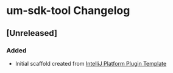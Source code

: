 <!-- Keep a Changelog guide -> https://keepachangelog.com -->

# um-sdk-tool Changelog

## [Unreleased]
### Added
- Initial scaffold created from [IntelliJ Platform Plugin Template](https://github.com/JetBrains/intellij-platform-plugin-template)
